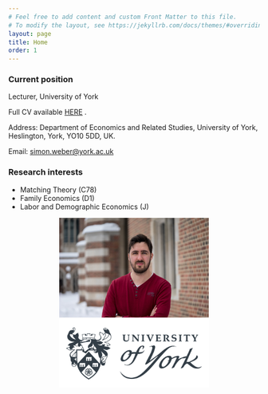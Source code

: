```yaml
---
# Feel free to add content and custom Front Matter to this file.
# To modify the layout, see https://jekyllrb.com/docs/themes/#overriding-theme-defaults
layout: page
title: Home
order: 1
---
```



### Current position
Lecturer, University of York

Full CV available [HERE](https://www.dropbox.com/s/qjvrt75flyml7pd/CV_WeberSimon.pdf?dl=0) .

Address: Department of Economics and Related Studies, University of York, Heslington, York, YO10 5DD, UK.

Email: simon.weber@york.ac.uk

### Research interests
- Matching Theory (C78)
- Family Economics (D1)
- Labor and Demographic Economics (J)

<p align="middle" >
<img src="/images/20180211-DSC07100.jpg" width="300">
<img src="/images/universityofyork.png" width="300">
</p>



<!---
![profile](/images/20180211-DSC07100.jpg "title")
<img width="200" height="200"src="https://github.com/webersimon/webersimon.github.io/blob/bafd7f0089c505117e7baa97c11bf843e4d9e598/images/20180211-DSC07100.jpg"/>
--->


